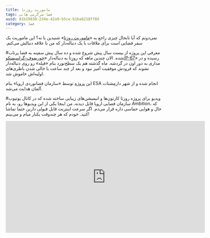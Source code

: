 ```yaml
---
title: ماموریت روزتا
tags: فضا سرگرمی هابی
uuid: 81b19830-234e-42a9-b5ce-b1ba6218ff8d
category: فضا
---
```

نمی‌دونم که آیا تابحال چیزی راجع به ‫‫‫«[ماموریت روزِتا](http://fa.wikipedia.org/wiki/%D8%B1%D8%B2%D8%AA%D8%A7_(%D9%81%D8%B6%D8%A7%D9%BE%DB%8C%D9%85%D8%A7))» شنیدین یا نه؟ این ماموریت یک سفر فضایی است برای ملاقات با یک دنباله‌دار که من با علاقه دنبالش می‌کنم.

#معرفی
این پروژه از بیست سال پیش شروع شده و ده سال پیش سفینه به فضا پرتاب شده. الان چندین ماهه که روزِتا به دنباله‌دار «[چوریموف-گراسیمنکو/P-67](http://fa.wikipedia.org/wiki/%DB%B6%DB%B7_%D9%BE%DB%8C/%DA%86%D9%88%D8%B1%DB%8C%D9%88%D9%85%D9%88%D9%81-%DA%AF%D8%B1%D8%A7%D8%B3%DB%8C%D9%85%D9%86%DA%A9%D9%88)» رسیده و در مداری به دور اون در گردشه. ماه گذشته هم یک سطح‌نورد بنام «فیله» رو روی دنباله‌دار نشوند که فرودش موفقیت آمیز نبود و بعد از چند ساعت با خالی شدن باطری‌های اولیه‌اش خاموش شد.

این [پروژه](http://rosetta.esa.int/) توسط «سازمان فضانوردی اروپا» بنام ESA انجام شده و از شهر دارمِشتات آلمان هدایت می‌شه.

#ویدیو
 برای پروژه روزتا کارتون‌ها و انیمیشن‌های زیبایی ساخته شده که در کانال یوتیوب سازمان فضایی اروپا قابل دیدنه. من اینجا یکی از این ویدیوها رو، به نام *Ambition*، که حال و هوایی حماسی داره قرار می‌دم. اگر سرعت اینترنت قابل قبولی دارین حتما تماشا کنید. خودم که هر چندوقت یکبار میام و می‌بینم!


<iframe src="https://new.livestream.com/accounts/362/events/3544091/videos/66902310/player?autoPlay=false&height=360&mute=false&width=640" width="640" height="360" frameborder="0" scrolling="no"></iframe>
